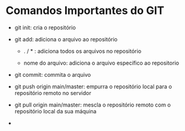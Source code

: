 # Comandos Importantes do GIT

- git init: cria o repositório

- git add: adiciona o arquivo ao repositório
  
  - . / * : adiciona todos os arquivos no repositório
  
  - nome do arquivo: adiciona o arquivo específico ao repositorio

- git commit: commita o arquivo

- git push origin main/master: empurra o repositório local para o repositório remoto no servidor

- git pull origin main/master: mescla o repositório remoto com o repositório local da sua máquina

- 
